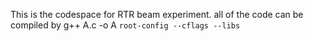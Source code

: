 This is the codespace for RTR beam experiment.
all of the code can be compiled by
g++ A.c -o A `root-config --cflags --libs`
